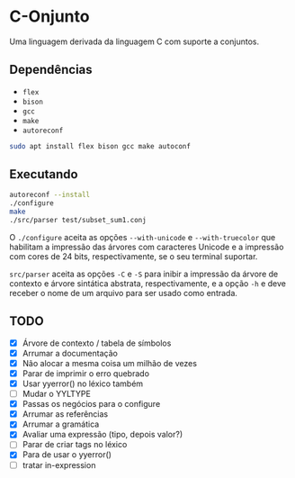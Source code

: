 # C-Onjunto

Uma linguagem derivada da linguagem C com suporte a conjuntos.

## Dependências

- `flex`
- `bison`
- `gcc`
- `make`
- `autoreconf`

```bash
sudo apt install flex bison gcc make autoconf
```

## Executando

```bash
autoreconf --install
./configure
make
./src/parser test/subset_sum1.conj
```

O `./configure` aceita as opções `--with-unicode` e `--with-truecolor`
que habilitam a impressão das árvores com caracteres Unicode e a impressão com
cores de 24 bits, respectivamente, se o seu terminal suportar.

`src/parser` aceita as opções `-C` e `-S` para inibir a impressão da árvore de
contexto e árvore sintática abstrata, respectivamente, e a opção `-h` e
deve receber o nome de um arquivo para ser usado como entrada.

## TODO

- [x] Árvore de contexto / tabela de símbolos
- [x] Arrumar a documentação
- [x] Não alocar a mesma coisa um milhão de vezes
- [x] Parar de imprimir o erro quebrado
- [x] Usar yyerror() no léxico também
- [ ] Mudar o YYLTYPE
- [x] Passas os negócios para o configure
- [x] Arrumar as referências
- [x] Arrumar a gramática
- [x] Avaliar uma expressão (tipo, depois valor?)
- [ ] Parar de criar tags no léxico
- [x] Para de usar o yyerror()
- [ ] tratar in-expression
